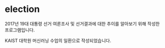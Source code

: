 # election

2017년 19대 대통령 선거 여론조사 및 선거결과에 대한 추이를 알아보기 위해 작성한 프로그램입니다.

KAIST 대학원 머신러닝 수업의 일환으로 작성되었습니다.

